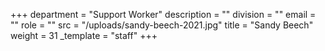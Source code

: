 +++
department = "Support Worker"
description = ""
division = ""
email = ""
role = ""
src = "/uploads/sandy-beech-2021.jpg"
title = "Sandy Beech"
weight = 31
_template = "staff"
+++
